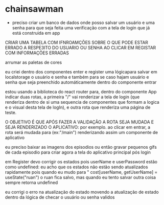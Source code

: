 # chainsawman

- preciso criar um banco de dados onde posso salvar um usuário e uma senha para que seja feita uma verificação com a tela de login que já está construida em app



CRIAR UMA TABELA COM IFNROAMÇÕES SOBRE O QUE PODE ESTAR ERRADO A RESPE3ITO DO USUARIO OU SENHA AO CLICAR EM REGISTAR COM INFORMAÇÕES ERRADAS

arrumar as paletas de cores


eu criei dentro dos componentes enter e register uma lógicapara salvar em localstorage o usuário e senha e também para se caso hajam usuário e senha que seja preenchido automáticamente dentro do componente entrar


estou usando a biblioteca do react router para, dentro do componente App indicar duas rotas, a primeira "/" vai renderizar a tela de login (que renderiza dentro de si uma sequencia de componentes que formam a logica e o visual desta tela de logIn), e outra rota que renderiza uma página de teste.

O OBJETIVO É QUE APÓS FAZER A VALIDAÇÃO A ROTA SEJA MUDADA E SEJA RENDERIZADO O APLICATIVO:
por exemplo. ao clicar em entrar, a rota será mudada para (ex:"/main") renderizando assim um componente de aplicativo


eu preciso baixar as imagens dos episodios ou então gravar pequenos gifs de cada episodio para criar agora a tela do aplicativo principal pós login


em Register devo corrigir os estados pois userName e userPassword estão como undefined: eu acho que os estados não estão sendo atualizados rapidamente pois quando eu mudo para " cost[userName, getUserName] = useState("ruan") o ruan fica salvo, mas quando eu tento salvar outra coisa sempre retorna undefined

eu corrigi o erro na atualização do estado movendo a atualização de estado dentro da lógica de checar o usuário ou senha validos
